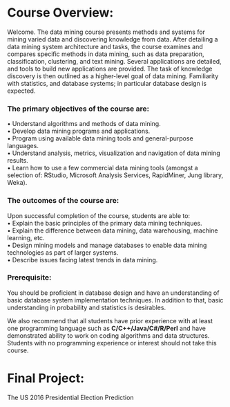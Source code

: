 # Course Overview:
Welcome. The data mining course presents methods and systems for mining varied data and discovering knowledge from data. After detailing a data mining system architecture and tasks, the course examines and compares specific methods in data mining, such as data preparation, classification, clustering, and text mining. Several applications are detailed, and tools to build new applications are provided. The task of knowledge discovery is then outlined as a higher-level goal of data mining. Familiarity with statistics, and database systems; in particular database design is expected.

### The primary objectives of the course are:
•	Understand algorithms and methods of data mining.  </br>
•	Develop data mining programs and applications. </br>
•	Program using available data mining tools and general-purpose languages. </br>
•	Understand analysis, metrics, visualization and navigation of data mining results. </br>
•	Learn how to use a few commercial data mining tools (amongst a selection of: RStudio, Microsoft Analysis Services, RapidMiner, Jung library, Weka).</br>

### The outcomes of the course are:
Upon successful completion of the course, students are able to:</br>
•     Explain the basic principles of the primary data mining techniques.</br>
•     Explain the difference between data mining, data warehousing, machine learning, etc. </br>
•     Design mining models and manage databases to enable data mining technologies as part of larger systems.</br>
•     Describe issues facing latest trends in data mining.

### Prerequisite: 

You should be proficient in database design and have an understanding of basic database system implementation techniques.  In addition to that, basic understanding in probability and statistics is desirables.

We also recommend that all students have prior experience with at least one programming language such as **C/C++/Java/C#/R/Perl** and have demonstrated ability to work on coding algorithms and data structures. Students with no programming experience or interest should not take this course.

# Final Project:
The US 2016 Presidential Election Prediction
